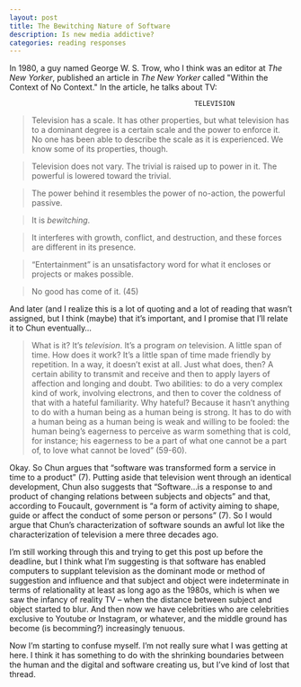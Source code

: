 ```yaml
---
layout: post
title: The Bewitching Nature of Software
description: Is new media addictive?
categories: reading responses
---
```

In 1980, a guy named George W. S. Trow, who I think was an editor at *The New Yorker*, published an article in *The New Yorker* called "Within the Context of No Context." In the article, he talks about TV:

                                                  TELEVISION

>Television has a scale. It has other properties, but what television has to a dominant degree is a certain scale and the power to enforce it. No one has been able to describe the scale as it is experienced. We know some of its properties, though.
	
>Television does not vary. The trivial is raised up to power in it. The powerful is lowered toward the trivial.

>The power behind it resembles the power of no-action, the powerful passive.

>It is *bewitching*.

>It interferes with growth, conflict, and destruction, and these forces are different in its presence.

>“Entertainment” is an unsatisfactory word for what it encloses or projects or makes possible.

>No good has come of it. (45)

And later (and I realize this is a lot of quoting and a lot of reading that wasn’t assigned, but I think (maybe) that it’s important, and I promise that I’ll relate it to Chun eventually…

>What is it? It’s *television*. It’s a program *on* television. A little span of time. How does it work? It’s a little span of time made friendly by repetition. In a way, it doesn’t exist at all. Just what does, then? A certain ability to transmit and receive and then to apply layers of affection and longing and doubt. Two abilities: to do a very complex kind of work, involving electrons, and then to cover the coldness of that with a hateful familiarity. Why hateful? Because it hasn’t anything to do with a human being as a human being is strong. It has to do with a human being as a human being is weak and willing to be fooled: the human being’s eagerness to perceive as warm something that is cold, for instance; his eagerness to be a part of what one cannot be a part of, to love what cannot be loved” (59-60).

Okay. So Chun argues that “software was transformed form a service in time to a product” (7). Putting aside that television went through an identical development, Chun also suggests that “Software…is a response to and product of changing relations between subjects and objects” and that, according to Foucault, government is “a form of activity aiming to shape, guide or affect the conduct of some person or persons” (7). So I would argue that Chun’s characterization of software sounds an awful lot like the characterization of television a mere three decades ago. 

I’m still working through this and trying to get this post up before the deadline, but I think what I’m suggesting is that software has enabled computers to supplant television as the dominant mode or method of suggestion and influence and that subject and object were indeterminate in terms of relationality at least as long ago as the 1980s, which is when we saw the infancy of reality TV – when the distance between subject and object started to blur. And then now we have celebrities who are celebrities exclusive to Youtube or Instagram, or whatever, and the middle ground has become (is becomming?) increasingly tenuous.

Now I’m starting to confuse myself. I’m not really sure what I was getting at here. I think it has something to do with the shrinking boundaries between the human and the digital and software creating us, but I’ve kind of lost that thread. 
